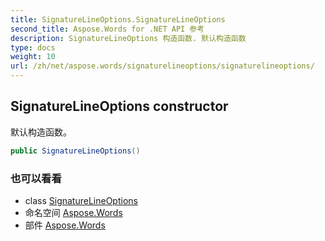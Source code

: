 ```yaml
---
title: SignatureLineOptions.SignatureLineOptions
second_title: Aspose.Words for .NET API 参考
description: SignatureLineOptions 构造函数. 默认构造函数
type: docs
weight: 10
url: /zh/net/aspose.words/signaturelineoptions/signaturelineoptions/
---
```

## SignatureLineOptions constructor

默认构造函数。

```csharp
public SignatureLineOptions()
```

### 也可以看看

* class [SignatureLineOptions](../)
* 命名空间 [Aspose.Words](../../signaturelineoptions/)
* 部件 [Aspose.Words](../../../)


